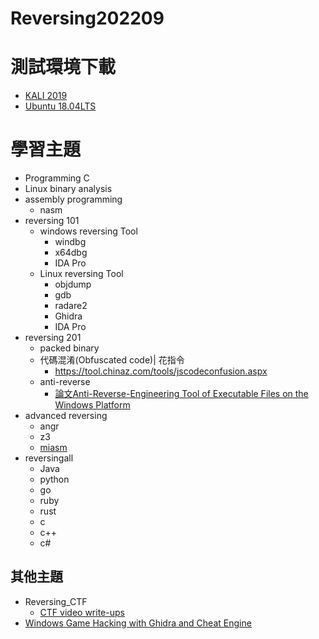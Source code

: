 # Reversing202209

# 測試環境下載
- [KALI 2019](https://drive.google.com/file/d/1m620Z7KAOSUOLdFH92FYLE2NINb-vJsn/view?usp=sharing)
- [Ubuntu 18.04LTS](https://drive.google.com/file/d/1aP-qCFP6jKsGYXtKy9ahwZleQSENEi7C/view?usp=sharing)

# 學習主題

- Programming C 
- Linux binary analysis
- assembly programming
  - nasm 
- reversing 101
  - windows reversing Tool
    - windbg
    - x64dbg
    - IDA Pro 
  - Linux reversing Tool
    - objdump
    - gdb
    - radare2
    - Ghidra 
    - IDA Pro 
 - reversing 201
   - packed binary
   - 代碼混淆(Obfuscated code)| 花指令
     - https://tool.chinaz.com/tools/jscodeconfusion.aspx
   - anti-reverse
     - [論文Anti-Reverse-Engineering Tool of Executable Files on the Windows Platform](https://ieeexplore.ieee.org/document/8005909)  
- advanced reversing 
  - angr
  - z3 
  - [miasm](https://github.com/cea-sec/miasm)
- reversingall
  - Java
  - python
  - go
  - ruby
  - rust
  - c
  - c++
  - c# 

## 其他主題
- Reversing_CTF
  - [CTF video write-ups](https://www.youtube.com/playlist?list=PLhixgUqwRTjywPzsTYz28I-qezFOSaUYz) 
- [Windows Game Hacking with Ghidra and Cheat Engine](https://www.youtube.com/watch?v=Pst-4NwY2is&t=54s)
